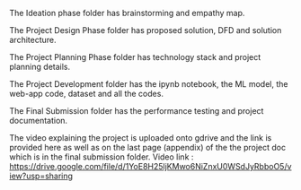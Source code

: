 The Ideation phase folder has brainstorming and empathy map.

The Project Design Phase folder has proposed solution, DFD and solution architecture.

The Project Planning Phase folder has technology stack and project planning details.

The Project Development folder has the ipynb notebook, the ML model, the web-app code, dataset and all the codes.

The Final Submission folder has the performance testing and project documentation.


The video explaining the project is uploaded onto gdrive and the link is provided here as well as on the last page (appendix) of the the project doc which is in the final submission folder.
Video link : https://drive.google.com/file/d/1YoE8H25ljKMwo6NiZnxU0WSdJyRbboO5/view?usp=sharing
